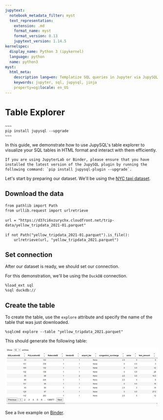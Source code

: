 ```yaml
---
jupytext:
  notebook_metadata_filter: myst
  text_representation:
    extension: .md
    format_name: myst
    format_version: 0.13
    jupytext_version: 1.14.5
kernelspec:
  display_name: Python 3 (ipykernel)
  language: python
  name: python3
myst:
  html_meta:
    description lang=en: Templatize SQL queries in Jupyter via JupySQL
    keywords: jupyter, sql, jupysql, jinja
    property=og:locale: en_US
---
```


# Table Explorer


```{versionadded} 0.7.5
~~~
pip install jupysql --upgrade
~~~
```

In this guide, we demonstrate how to use JupySQL's table explorer to visualize your SQL tables in HTML format and interact with them efficiently.

```{note}
If you are using JupyterLab or Binder, please ensure that you have installed the latest version of the JupySQL plugin by running the following command: `pip install jupysql-plugin --upgrade`.
```

Let's start by preparing our dataset. We'll be using the [NYC taxi dataset](https://www.nyc.gov/site/tlc/about/tlc-trip-record-data.page).

## Download the data

```{code-cell} ipython3
from pathlib import Path
from urllib.request import urlretrieve

url = "https://d37ci6vzurychx.cloudfront.net/trip-data/yellow_tripdata_2021-01.parquet"

if not Path("yellow_tripdata_2021-01.parquet").is_file():
    urlretrieve(url, "yellow_tripdata_2021.parquet")
```

## Set connection

After our dataset is ready, we should set our connection.

For this demonstration, we'll be using the `DuckDB` connection.

```{code-cell} ipython3
%load_ext sql
%sql duckdb://
```

## Create the table

To create the table, use the `explore` attribute and specify the name of the table that was just downloaded.

```
%sqlcmd explore --table "yellow_tripdata_2021.parquet"
```

This should generate the following table:

![table widget](./table_widget.jpg)


See a live example on [Binder](https://binder.ploomber.io/v2/gh/yafimvo/jupysql/table_explorer?urlpath=lab/tree/doc/user-guide/table_explorer_demo.ipynb).
<!-- See a live example on (Binder)[https://binder.ploomber.io/v2/gh/ploomber/jupysql/master?urlpath=lab/tree/doc/user-guide/table-explorer.md]. -->